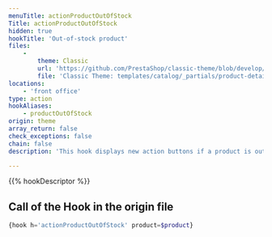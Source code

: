 ```yaml
---
menuTitle: actionProductOutOfStock
Title: actionProductOutOfStock
hidden: true
hookTitle: 'Out-of-stock product'
files:
    -
        theme: Classic
        url: 'https://github.com/PrestaShop/classic-theme/blob/develop/templates/catalog/_partials/product-details.tpl'
        file: 'Classic Theme: templates/catalog/_partials/product-details.tpl'
locations:
    - 'front office'
type: action
hookAliases:
    - productOutOfStock
origin: theme
array_return: false
check_exceptions: false
chain: false
description: 'This hook displays new action buttons if a product is out of stock'

---
```


{{% hookDescriptor %}}

## Call of the Hook in the origin file

```php
{hook h='actionProductOutOfStock' product=$product}
```
